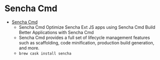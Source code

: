 # Sencha Cmd
- [Sencha Cmd](https://www.sencha.com/products/sencha-cmd/)
  -  Sencha Cmd Optimize Sencha Ext JS apps using Sencha Cmd Build Better Applications with Sencha Cmd
  - Sencha Cmd provides a full set of lifecycle management features such as scaffolding, code minification, production build generation, and more.
  - `brew cask install sencha`
